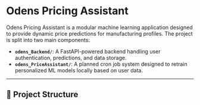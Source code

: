 # Odens Pricing Assistant

Odens Pricing Assistant is a modular machine learning application designed to provide dynamic price predictions for manufacturing profiles. The project is split into two main components:

- **`odens_Backend/`**: A FastAPI-powered backend handling user authentication, predictions, and data storage.
- **`odens_PriceAssistant/`**: A planned cron job system designed to retrain personalized ML models locally based on user data.

---

## 📁 Project Structure
 
